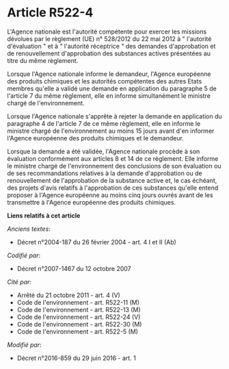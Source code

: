 # Article R522-4

L'Agence nationale est l'autorité compétente pour exercer les missions dévolues par le règlement (UE) n° 528/2012 du 22 mai
2012 à " l'autorité d'évaluation " et à " l'autorité réceptrice " des demandes d'approbation et de renouvellement
d'approbation des substances actives présentées au titre du même règlement.

Lorsque l'Agence nationale informe le demandeur, l'Agence européenne des produits chimiques et les autorités compétentes des
autres Etats membres qu'elle a validé une demande en application du paragraphe 5 de l'article 7 du même règlement, elle en
informe simultanément le ministre chargé de l'environnement.

Lorsque l'Agence nationale s'apprête à rejeter la demande en application du paragraphe 4 de l'article 7 de ce même règlement,
elle en informe le ministre chargé de l'environnement au moins 15 jours avant d'en informer l'Agence européenne des produits
chimiques et le demandeur.

Lorsque la demande a été validée, l'Agence nationale procède à son évaluation conformément aux articles 8 et 14 de ce
règlement. Elle informe le ministre chargé de l'environnement des conclusions de son évaluation ou de ses recommandations
relatives à la demande d'approbation ou de renouvellement de l'approbation de la substance active et, le cas échéant, des
projets d'avis relatifs à l'approbation de ces substances qu'elle entend proposer à l'Agence européenne au moins cinq jours
ouvrés avant de les transmettre à l'Agence européenne des produits chimiques.

**Liens relatifs à cet article**

_Anciens textes_:

  - Décret n°2004-187 du 26 février 2004 - art. 4 I et II (Ab)

_Codifié par_:

  - Décret n°2007-1467 du 12 octobre 2007

_Cité par_:

  - Arrêté du 21 octobre 2011 - art. 4 (V)
  - Code de l'environnement - art. R522-11 (M)
  - Code de l'environnement - art. R522-13 (M)
  - Code de l'environnement - art. R522-24 (V)
  - Code de l'environnement - art. R522-30 (M)
  - Code de l'environnement - art. R522-5 (M)

_Modifié par_:

  - Décret n°2016-859 du 29 juin 2016 - art. 1
